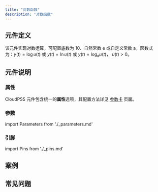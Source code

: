 ```yaml
---
title: "对数函数"
description: "对数函数"
---
```


## 元件定义
该元件实现对数运算，可配置底数为 10、自然常数 e 或自定义常数 a。函数式为：$y(t)=\log u(t)$ 或 $y(t)=\ln u(t)$ 或 $y(t)=\log_{a}u(t)$， $u(t)>0$。

## 元件说明



### 属性

CloudPSS 元件包含统一的**属性**选项，其配置方法详见 [参数卡](docs/documents/software/10-xstudio/20-simstudio/40-workbench/20-function-zone/30-design-tab/30-param-panel/index.md) 页面。

### 参数

import Parameters from './_parameters.md'

<Parameters/>

### 引脚

import Pins from './_pins.md'

<Pins/>

## 案例

## 常见问题

